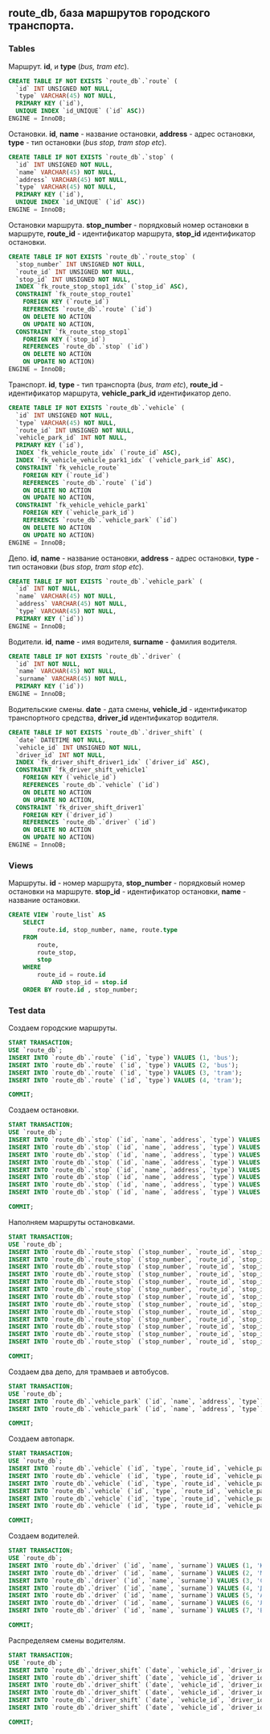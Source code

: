## route_db, база маршрутов городского транспорта.

### Tables

Маршрут. **id**, и **type** (*bus, tram etc*).

```sql
CREATE TABLE IF NOT EXISTS `route_db`.`route` (
  `id` INT UNSIGNED NOT NULL,
  `type` VARCHAR(45) NOT NULL,
  PRIMARY KEY (`id`),
  UNIQUE INDEX `id_UNIQUE` (`id` ASC))
ENGINE = InnoDB;
```

Остановки. **id**, **name** - название остановки, **address** - адрес остановки, **type** - тип остановки (*bus stop, tram stop etc*).

```sql
CREATE TABLE IF NOT EXISTS `route_db`.`stop` (
  `id` INT UNSIGNED NOT NULL,
  `name` VARCHAR(45) NOT NULL,
  `address` VARCHAR(45) NOT NULL,
  `type` VARCHAR(45) NOT NULL,
  PRIMARY KEY (`id`),
  UNIQUE INDEX `id_UNIQUE` (`id` ASC))
ENGINE = InnoDB;
```

Остановки маршрута. **stop_number** - порядковый номер остановки в маршруте, **route_id** - идентификатор маршрута, **stop_id** идентификатор остановки.

```sql
CREATE TABLE IF NOT EXISTS `route_db`.`route_stop` (
  `stop_number` INT UNSIGNED NOT NULL,
  `route_id` INT UNSIGNED NOT NULL,
  `stop_id` INT UNSIGNED NOT NULL,
  INDEX `fk_route_stop_stop1_idx` (`stop_id` ASC),
  CONSTRAINT `fk_route_stop_route1`
    FOREIGN KEY (`route_id`)
    REFERENCES `route_db`.`route` (`id`)
    ON DELETE NO ACTION
    ON UPDATE NO ACTION,
  CONSTRAINT `fk_route_stop_stop1`
    FOREIGN KEY (`stop_id`)
    REFERENCES `route_db`.`stop` (`id`)
    ON DELETE NO ACTION
    ON UPDATE NO ACTION)
ENGINE = InnoDB;
```

Транспорт. **id**, **type** - тип транспорта (*bus, tram etc*), **route_id** - идентификатор маршрута, **vehicle_park_id** идентификатор депо.
 
```sql
CREATE TABLE IF NOT EXISTS `route_db`.`vehicle` (
  `id` INT UNSIGNED NOT NULL,
  `type` VARCHAR(45) NOT NULL,
  `route_id` INT UNSIGNED NOT NULL,
  `vehicle_park_id` INT NOT NULL,
  PRIMARY KEY (`id`),
  INDEX `fk_vehicle_route_idx` (`route_id` ASC),
  INDEX `fk_vehicle_vehicle_park1_idx` (`vehicle_park_id` ASC),
  CONSTRAINT `fk_vehicle_route`
    FOREIGN KEY (`route_id`)
    REFERENCES `route_db`.`route` (`id`)
    ON DELETE NO ACTION
    ON UPDATE NO ACTION,
  CONSTRAINT `fk_vehicle_vehicle_park1`
    FOREIGN KEY (`vehicle_park_id`)
    REFERENCES `route_db`.`vehicle_park` (`id`)
    ON DELETE NO ACTION
    ON UPDATE NO ACTION)
ENGINE = InnoDB;
```

Депо. **id**, **name** - название остановки, **address** - адрес остановки, **type** - тип остановки (*bus stop, tram stop etc*).

```sql
CREATE TABLE IF NOT EXISTS `route_db`.`vehicle_park` (
  `id` INT NOT NULL,
  `name` VARCHAR(45) NOT NULL,
  `address` VARCHAR(45) NOT NULL,
  `type` VARCHAR(45) NOT NULL,
  PRIMARY KEY (`id`))
ENGINE = InnoDB;
```

Водители. **id**, **name** - имя водителя, **surname** - фамилия водителя.

```sql
CREATE TABLE IF NOT EXISTS `route_db`.`driver` (
  `id` INT NOT NULL,
  `name` VARCHAR(45) NOT NULL,
  `surname` VARCHAR(45) NOT NULL,
  PRIMARY KEY (`id`))
ENGINE = InnoDB;
```

Водительские смены. **date** - дата смены, **vehicle_id** - идентификатор транспортного средства, **driver_id** идентификатор водителя.

```sql
CREATE TABLE IF NOT EXISTS `route_db`.`driver_shift` (
  `date` DATETIME NOT NULL,
  `vehicle_id` INT UNSIGNED NOT NULL,
  `driver_id` INT NOT NULL,
  INDEX `fk_driver_shift_driver1_idx` (`driver_id` ASC),
  CONSTRAINT `fk_driver_shift_vehicle1`
    FOREIGN KEY (`vehicle_id`)
    REFERENCES `route_db`.`vehicle` (`id`)
    ON DELETE NO ACTION
    ON UPDATE NO ACTION,
  CONSTRAINT `fk_driver_shift_driver1`
    FOREIGN KEY (`driver_id`)
    REFERENCES `route_db`.`driver` (`id`)
    ON DELETE NO ACTION
    ON UPDATE NO ACTION)
ENGINE = InnoDB;
```

### Views

Маршруты. **id** - номер маршрута, **stop_number** - порядковый номер остановки на маршруте. **stop_id** - идентификатор остановки, **name** - название остановки.

```sql
CREATE VIEW `route_list` AS
    SELECT 
        route.id, stop_number, name, route.type
    FROM
        route,
        route_stop,
        stop
    WHERE
        route_id = route.id
            AND stop_id = stop.id
    ORDER BY route.id , stop_number;
```

### Test data

Создаем городские маршруты.

```sql
START TRANSACTION;
USE `route_db`;
INSERT INTO `route_db`.`route` (`id`, `type`) VALUES (1, 'bus');
INSERT INTO `route_db`.`route` (`id`, `type`) VALUES (2, 'bus');
INSERT INTO `route_db`.`route` (`id`, `type`) VALUES (3, 'tram');
INSERT INTO `route_db`.`route` (`id`, `type`) VALUES (4, 'tram');

COMMIT;
```

Создаем остановки.

```sql
START TRANSACTION;
USE `route_db`;
INSERT INTO `route_db`.`stop` (`id`, `name`, `address`, `type`) VALUES (1, 'ул. Попова', 'spb', 'bus');
INSERT INTO `route_db`.`stop` (`id`, `name`, `address`, `type`) VALUES (2, 'Библиотека', 'spb', 'bus');
INSERT INTO `route_db`.`stop` (`id`, `name`, `address`, `type`) VALUES (3, 'Площадь Восстания', 'spb', 'bus');
INSERT INTO `route_db`.`stop` (`id`, `name`, `address`, `type`) VALUES (4, 'ул. ак. Павлова', 'spb', 'bus');
INSERT INTO `route_db`.`stop` (`id`, `name`, `address`, `type`) VALUES (5, 'Университет', 'spb', 'tram');
INSERT INTO `route_db`.`stop` (`id`, `name`, `address`, `type`) VALUES (6, 'Кладбище', 'spb', 'tram');
INSERT INTO `route_db`.`stop` (`id`, `name`, `address`, `type`) VALUES (7, 'Морг', 'spb', 'tram');
INSERT INTO `route_db`.`stop` (`id`, `name`, `address`, `type`) VALUES (8, 'Школа', 'spb', 'bus');

COMMIT;
```

Наполняем маршруты остановками.

```sql
START TRANSACTION;
USE `route_db`;
INSERT INTO `route_db`.`route_stop` (`stop_number`, `route_id`, `stop_id`) VALUES (1, 1, 4);
INSERT INTO `route_db`.`route_stop` (`stop_number`, `route_id`, `stop_id`) VALUES (2, 1, 2);
INSERT INTO `route_db`.`route_stop` (`stop_number`, `route_id`, `stop_id`) VALUES (3, 1, 1);
INSERT INTO `route_db`.`route_stop` (`stop_number`, `route_id`, `stop_id`) VALUES (4, 1, 8);
INSERT INTO `route_db`.`route_stop` (`stop_number`, `route_id`, `stop_id`) VALUES (5, 1, 3);
INSERT INTO `route_db`.`route_stop` (`stop_number`, `route_id`, `stop_id`) VALUES (1, 2, 4);
INSERT INTO `route_db`.`route_stop` (`stop_number`, `route_id`, `stop_id`) VALUES (2, 2, 1);
INSERT INTO `route_db`.`route_stop` (`stop_number`, `route_id`, `stop_id`) VALUES (3, 2, 8);
INSERT INTO `route_db`.`route_stop` (`stop_number`, `route_id`, `stop_id`) VALUES (4, 2, 4);
INSERT INTO `route_db`.`route_stop` (`stop_number`, `route_id`, `stop_id`) VALUES (1, 3, 5);
INSERT INTO `route_db`.`route_stop` (`stop_number`, `route_id`, `stop_id`) VALUES (2, 3, 6);
INSERT INTO `route_db`.`route_stop` (`stop_number`, `route_id`, `stop_id`) VALUES (3, 3, 7);
INSERT INTO `route_db`.`route_stop` (`stop_number`, `route_id`, `stop_id`) VALUES (4, 3, 5);

COMMIT;
```

Создаем два депо, для трамваев и автобусов.

```sql
START TRANSACTION;
USE `route_db`;
INSERT INTO `route_db`.`vehicle_park` (`id`, `name`, `address`, `type`) VALUES (1, 'южный', 'spb', 'bus');
INSERT INTO `route_db`.`vehicle_park` (`id`, `name`, `address`, `type`) VALUES (2, 'северный', 'spb', 'tram');

COMMIT;
```

Создаем автопарк.

```sql
START TRANSACTION;
USE `route_db`;
INSERT INTO `route_db`.`vehicle` (`id`, `type`, `route_id`, `vehicle_park_id`) VALUES (1, 'bus', 1, 1);
INSERT INTO `route_db`.`vehicle` (`id`, `type`, `route_id`, `vehicle_park_id`) VALUES (2, 'bus', 2, 1);
INSERT INTO `route_db`.`vehicle` (`id`, `type`, `route_id`, `vehicle_park_id`) VALUES (3, 'bus', 1, 1);
INSERT INTO `route_db`.`vehicle` (`id`, `type`, `route_id`, `vehicle_park_id`) VALUES (4, 'bus', 2, 1);
INSERT INTO `route_db`.`vehicle` (`id`, `type`, `route_id`, `vehicle_park_id`) VALUES (5, 'tram', 3, 2);
INSERT INTO `route_db`.`vehicle` (`id`, `type`, `route_id`, `vehicle_park_id`) VALUES (6, 'tram', 3, 2);

COMMIT;
```

Создаем водителей.

```sql
START TRANSACTION;
USE `route_db`;
INSERT INTO `route_db`.`driver` (`id`, `name`, `surname`) VALUES (1, 'Юля', 'Красивая');
INSERT INTO `route_db`.`driver` (`id`, `name`, `surname`) VALUES (2, 'Маша', 'Светлая');
INSERT INTO `route_db`.`driver` (`id`, `name`, `surname`) VALUES (3, 'Света', 'Добрая');
INSERT INTO `route_db`.`driver` (`id`, `name`, `surname`) VALUES (4, 'Даша', 'Милая');
INSERT INTO `route_db`.`driver` (`id`, `name`, `surname`) VALUES (5, 'Аня', 'Умная');
INSERT INTO `route_db`.`driver` (`id`, `name`, `surname`) VALUES (6, 'Лиза', 'Гибкая');
INSERT INTO `route_db`.`driver` (`id`, `name`, `surname`) VALUES (7, 'Валя', 'Страшная');

COMMIT;
```

Распределяем смены водителям.

```sql
START TRANSACTION;
USE `route_db`;
INSERT INTO `route_db`.`driver_shift` (`date`, `vehicle_id`, `driver_id`) VALUES ('2014-01-02', 1, 1);
INSERT INTO `route_db`.`driver_shift` (`date`, `vehicle_id`, `driver_id`) VALUES ('2014-01-02', 2, 2);
INSERT INTO `route_db`.`driver_shift` (`date`, `vehicle_id`, `driver_id`) VALUES ('2014-01-02', 3, 3);
INSERT INTO `route_db`.`driver_shift` (`date`, `vehicle_id`, `driver_id`) VALUES ('2014-01-02', 4, 4);
INSERT INTO `route_db`.`driver_shift` (`date`, `vehicle_id`, `driver_id`) VALUES ('2014-01-02', 5, 5);
INSERT INTO `route_db`.`driver_shift` (`date`, `vehicle_id`, `driver_id`) VALUES ('2014-01-02', 6, 6);

COMMIT;
```

